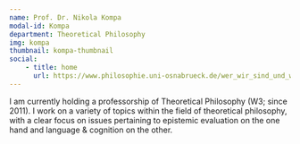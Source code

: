```yaml
---
name: Prof. Dr. Nikola Kompa
modal-id: Kompa
department: Theoretical Philosophy
img: kompa
thumbnail: kompa-thumbnail
social:
    - title: home
      url: https://www.philosophie.uni-osnabrueck.de/wer_wir_sind_und_woran_wir_arbeiten/personen/prof_dr_phil_nikola_kompa.html
---
```


I am currently holding a professorship of Theoretical Philosophy (W3; since 2011). I work on a variety of topics within the field of theoretical philosophy, with a clear focus on issues pertaining to epistemic evaluation  on the one hand and language & cognition on the other.